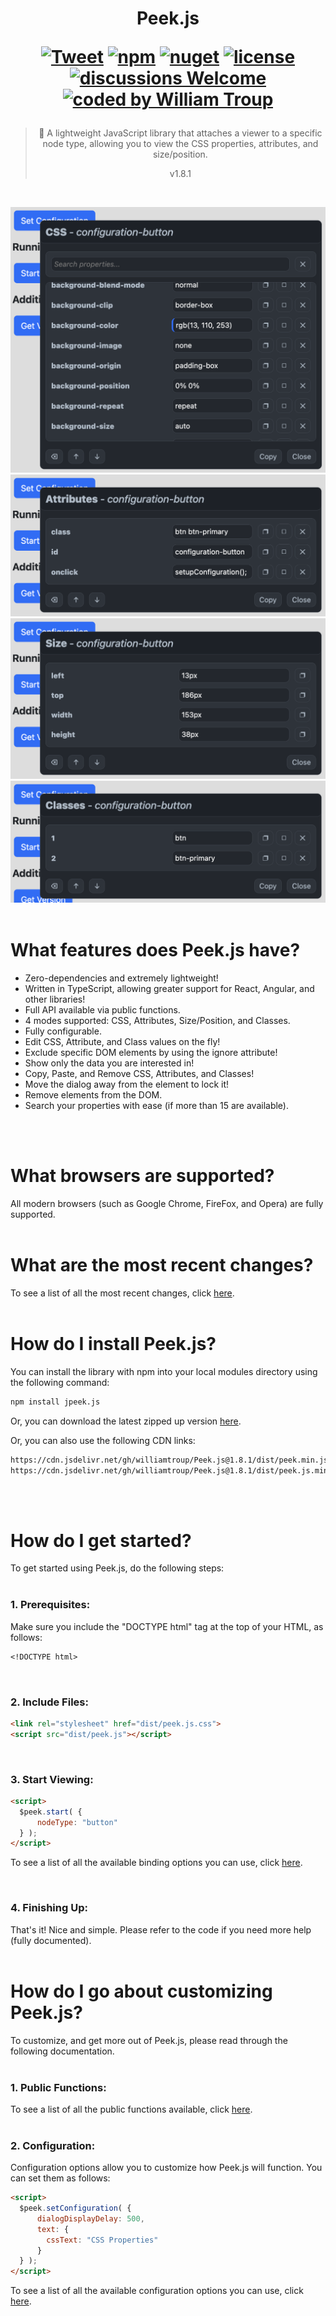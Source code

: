 <h1 align="center">
Peek.js

[![Tweet](https://img.shields.io/twitter/url/http/shields.io.svg?style=social)](https://twitter.com/intent/tweet?text=Peek.js%2C%20a%20free%20JavaScript%json%20converter&url=https://github.com/williamtroup/Peek.js&hashtags=javascript,element,property,viewer)
[![npm](https://img.shields.io/badge/npmjs-v1.8.1-blue)](https://www.npmjs.com/package/jpeek.js)
[![nuget](https://img.shields.io/badge/nuget-v1.8.1-purple)](https://www.nuget.org/packages/Peek.js/)
[![license](https://img.shields.io/badge/license-MIT-green)](https://github.com/williamtroup/Peek.js/blob/main/LICENSE.txt)
[![discussions Welcome](https://img.shields.io/badge/discussions-Welcome-red)](https://github.com/williamtroup/Peek.js/discussions)
[![coded by William Troup](https://img.shields.io/badge/coded_by-William_Troup-yellow)](https://william-troup.com/)
</h1>

> <p align="center">🐛 A lightweight JavaScript library that attaches a viewer to a specific node type, allowing you to view the CSS properties, attributes, and size/position.</p>
> <p align="center">v1.8.1</p>
<br />

![Peek.js - CSS Mode](docs/images/css-mode.png)
![Peek.js - Attribute Mode](docs/images/attribute-mode.png)
![Peek.js - Size Mode](docs/images/size-mode.png)
![Peek.js - Class Mode](docs/images/class-mode.png)
<br>
<br>


<h1>What features does Peek.js have?</h1>

- Zero-dependencies and extremely lightweight!
- Written in TypeScript, allowing greater support for React, Angular, and other libraries!
- Full API available via public functions.
- 4 modes supported:  CSS, Attributes, Size/Position, and Classes.
- Fully configurable.
- Edit CSS, Attribute, and Class values on the fly!
- Exclude specific DOM elements by using the ignore attribute!
- Show only the data you are interested in!
- Copy, Paste, and Remove CSS, Attributes, and Classes!
- Move the dialog away from the element to lock it!
- Remove elements from the DOM.
- Search your properties with ease (if more than 15 are available).
<br />
<br />


<h1>What browsers are supported?</h1>

All modern browsers (such as Google Chrome, FireFox, and Opera) are fully supported.
<br>
<br>


<h1>What are the most recent changes?</h1>

To see a list of all the most recent changes, click [here](docs/CHANGE_LOG.md).
<br>
<br>


<h1>How do I install Peek.js?</h1>

You can install the library with npm into your local modules directory using the following command:

```markdown
npm install jpeek.js
```

Or, you can download the latest zipped up version [here](https://www.william-troup.com/peek-js/download.html).

Or, you can also use the following CDN links:

```markdown
https://cdn.jsdelivr.net/gh/williamtroup/Peek.js@1.8.1/dist/peek.min.js
https://cdn.jsdelivr.net/gh/williamtroup/Peek.js@1.8.1/dist/peek.js.min.css
```
<br>
<br>


<h1>How do I get started?</h1>

To get started using Peek.js, do the following steps:
<br>
<br>

### 1. Prerequisites:

Make sure you include the "DOCTYPE html" tag at the top of your HTML, as follows:

```markdown
<!DOCTYPE html>
```
<br>


### 2. Include Files:

```markdown
<link rel="stylesheet" href="dist/peek.js.css">
<script src="dist/peek.js"></script>
```
<br>


### 3. Start Viewing:

```markdown
<script> 
  $peek.start( {
      nodeType: "button"
  } );
</script>
```

To see a list of all the available binding options you can use, click [here](https://www.william-troup.com/peek-js/documentation/start-options.html).

<br>


### 4. Finishing Up:

That's it! Nice and simple. Please refer to the code if you need more help (fully documented).
<br>
<br>

<h1>How do I go about customizing Peek.js?</h1>

To customize, and get more out of Peek.js, please read through the following documentation.
<br>
<br>


### 1. Public Functions:

To see a list of all the public functions available, click [here](https://www.william-troup.com/peek-js/documentation/public-functions.html).
<br>
<br>


### 2. Configuration:

Configuration options allow you to customize how Peek.js will function.  You can set them as follows:

```markdown
<script> 
  $peek.setConfiguration( {
      dialogDisplayDelay: 500,
      text: {
        cssText: "CSS Properties"
      }
  } );
</script>
```

To see a list of all the available configuration options you can use, click [here](https://www.william-troup.com/peek-js/documentation/options.html).